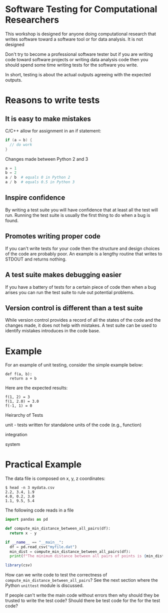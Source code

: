 # Software Testing for Computational Researchers

This workshop is designed for anyone doing computational research that writes software toward a software tool or for data analysis. It is not designed

Don't try to become a professional software tester but if you are writing code toward software projects or writing data analysis code then you should spend some time writing tests for the software you write.

In short, testing is about the actual outputs agreeing with the expected outputs.

# Reasons to write tests

## It is easy to make mistakes

C/C++ allow for assignment in an if statement:

```c++
if (a = b) {
  // do work
}
```

Changes made between Python 2 and 3

```python
a = 1
b = 2
a / b  # equals 0 in Python 2
a / b  # equals 0.5 in Python 3
```

## Inspire confidence

By writing a test suite you will have confidence that at least all the test will run. Running the test suite is usually the first thing to do when a bug is found.

## Promotes writing proper code

If you can't write tests for your code then the structure and design choices of the code are probably poor. An example is a lengthy routine that writes to STDOUT and returns nothing.

## A test suite makes debugging easier

If you have a battery of tests for a certain piece of code then when a bug arises you can run the test suite to rule out potential problems.

## Version control is different than a test suite

While version control provides a record of all the states of the code and the changes made, it does not help with mistakes. A test suite can be used to identify mistakes introduces in the code base.

# Example

For an example of unit testing, consider the simple example below:

```
def f(a, b):
  return a + b
```

Here are the expected results:

```
f(1, 2) = 3
f(1, 2.0) = 3.0
f(-1, 1) = 0
```

Heirarchy of Tests

unit - tests written for standalone units of the code (e.g., function)

integration

system

# Practical Example

The data file is composed on x, y, z coordinates:

```
$ head -n 3 mydata.csv
2.2, 3.4, 1.9
4.0, 0.2, 3.0
1.1, 9.5, 5.4
```

The following code reads in a file 

```python
import pandas as pd

def compute_min_distance_between_all_pairs(df):
  return x - y

if __name__ == "__main__":
  df = pd.read_csv("myfile.dat")
  min_dist = compute_min_distance_between_all_pairs(df):
  print(f"The minimum distance between all pairs of points is {min_dist}")
```

```R
library(csv)
```

How can we write code to test the correctness of `compute_min_distance_between_all_pairs`? See the next section where the Python `unittest` module is discussed.

If people can't write the main code without errors then why should they be trusted to write the test code? Should there be test code for the for the test code?
